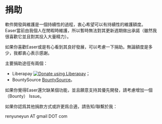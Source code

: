 # 捐助

軟件開發與維護是一個持續性的過程，衷心希望可以有持續性的維護額度。  
Easer當前由我個人在閒暇時維護，所以暫時無法對其更新週期做出承諾（雖然我很喜歡它並且對其投入大量精力）。

如果你喜歡Easer或是有心看到其良好發展，可以考慮一下捐助。無論額度是多少，我都衷心表示感謝。

主要捐助途徑有兩個：
* Liberapay <a href="https://liberapay.com/renyuneyun/donate"><img alt="Donate using Liberapay" src="https://liberapay.com/assets/widgets/donate.svg"></a>；
* BountySource
[BountySource](https://salt.bountysource.com/teams/easer)。

如果你覺得Easer還欠缺某個功能，並且願意支持其優先開發，請考慮增加一個（Bounty） Issue。

如果你認爲其他捐款方式或許更爲合適，請告知/聯繫於我：

renyuneyun AT gmail DOT com
